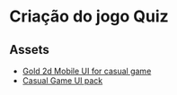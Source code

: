 # Criação do jogo Quiz

## Assets
- [Gold 2d Mobile UI for casual game](https://cga-creative-game-assets.itch.io/gold-2d-mobile-ui-for-casual-game)
- [Casual Game UI pack](https://sungraphica.itch.io/casual-game-ui-pack)